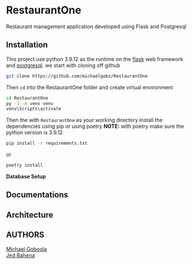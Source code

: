 # RestaurantOne
Restaurant management application developed using Flask and Postgresql

## Installation
This project use python 3.9.12 as the runtime on the [flask](https://flask.palletsprojects.com/en/2.2.x/) web framework and [postgresql](https://www.postgresql.org/docs/). we start with cloning off github

```bash
git clone https://github.com/michaelgobz/RestaurantOne
```
Then ```cd``` into the RestaurantOne folder and create virtual environment

```bash
cd RestaurantOne
py -3 -m venv venv
venv\Scripts\activate
```
Then the with ```RestaurantOne``` as your working directory 
install the dependencies using pip or using poetry
**NOTE:** with poetry make sure the python version is 3.9.12

```bash
pip install -r requirements.txt
```
or

```bash
poetry install
```
**Database Setup**


## Documentations

## Architecture

## AUTHORS
[Michael Goboola](https://github.com/michaelgobz/)<br />
[Jed Bahena](https://github.com/Jed-hub)
